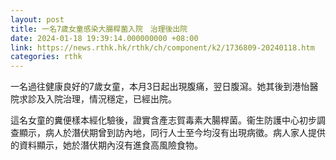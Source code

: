 ```yaml
---
layout: post
title: 一名7歲女童感染大腸桿菌入院　治理後出院
date: 2024-01-18 19:39:14.000000000 +08:00
link: https://news.rthk.hk/rthk/ch/component/k2/1736809-20240118.htm
categories: rthk
---
```


一名過往健康良好的7歲女童，本月3日起出現腹痛，翌日腹瀉。她其後到港怡醫院求診及入院治理，情況穩定，已經出院。

這名女童的糞便樣本經化驗後，證實含產志賀毒素大腸桿菌。衞生防護中心初步調查顯示，病人於潛伏期曾到訪內地，同行人士至今均沒有出現病徵。病人家人提供的資料顯示，她於潛伏期內沒有進食高風險食物。
